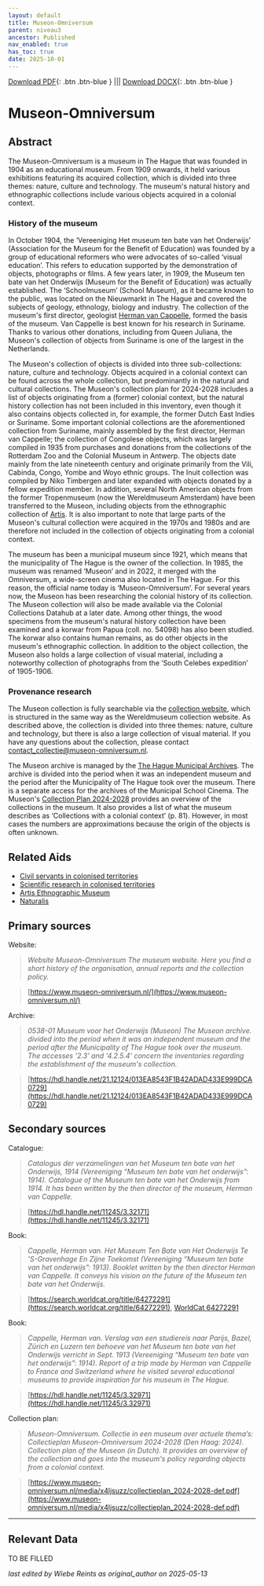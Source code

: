 ```yaml
---
layout: default
title: Museon-Omniversum
parent: niveau3
ancestor: Published
nav_enabled: true
has_toc: true
date: 2025-10-01
--- 
```



[Download PDF](https://raw.githubusercontent.com/colonial-heritage/research-guides-dev/refs/heads/main/EXPORTS/published/PDF/niveau3/English/Museon.pdf){: .btn .btn-blue } |||    [Download DOCX](https://raw.githubusercontent.com/colonial-heritage/research-guides-dev/refs/heads/main/EXPORTS/published/DOCX/niveau3/English/Museon.docx){: .btn .btn-blue }


# Museon-Omniversum


## Abstract

The Museon-Omniversum is a museum in The Hague that was founded in 1904 as an educational museum. From 1909 onwards, it held various exhibitions featuring its acquired collection, which is divided into three themes: nature, culture and technology. The museum's natural history and ethnographic collections include various objects acquired in a colonial context.

### History of the museum 

In October 1904, the ‘Vereeniging Het museum ten bate van het Onderwijs’ (Association for the Museum for the Benefit of Education) was founded by a group of educational reformers who were advocates of so-called ‘visual education’. This refers to education supported by the demonstration of objects, photographs or films. A few years later, in 1909, the Museum ten bate van het Onderwijs (Museum for the Benefit of Education) was actually established. The ‘Schoolmuseum’ (School Museum), as it became known to the public, was located on the Nieuwmarkt in The Hague and covered the subjects of geology, ethnology, biology and industry. The collection of the museum's first director, geologist [Herman van Cappelle](http://www.wikidata.org/entity/Q2659534), formed the basis of the museum. Van Cappelle is best known for his research in Suriname. Thanks to various other donations, including from Queen Juliana, the Museon's collection of objects from Suriname is one of the largest in the Netherlands.

The Museon's collection of objects is divided into three sub-collections: nature, culture and technology. Objects acquired in a colonial context can be found across the whole collection, but predominantly in the natural and cultural collections. The Museon's collection plan for 2024-2028 includes a list of objects originating from a (former) colonial context, but the natural history collection has not been included in this inventory, even though it also contains objects collected in, for example, the former Dutch East Indies or Suriname. Some important colonial collections are the aforementioned collection from Suriname, mainly assembled by the first director, Herman van Cappelle; the collection of Congolese objects, which was largely compiled in 1935 from purchases and donations from the collections of the Rotterdam Zoo and the Colonial Museum in Antwerp. The objects date mainly from the late nineteenth century and originate primarily from the Vili, Cabinda, Congo, Yombe and Woyo ethnic groups. The Inuit collection was compiled by Niko Timbergen and later expanded with objects donated by a fellow expedition member. In addition, several North American objects from the former Tropenmuseum (now the Wereldmuseum Amsterdam) have been transferred to the Museon, including objects from the ethnographic collection of [Artis](https://app.colonialcollections.nl/nl/research-aids/https%3A%2F%2Fn2t%252Enet%2Fark%3A%2F27023%2F44a7a61d62ca8589d6a93e6fde593593). It is also important to note that large parts of the Museon's cultural collection were acquired in the 1970s and 1980s and are therefore not included in the collection of objects originating from a colonial context.

The museum has been a municipal museum since 1921, which means that the municipality of The Hague is the owner of the collection. In 1985, the museum was renamed ‘Museon’ and in 2022, it merged with the Omniversum, a wide-screen cinema also located in The Hague. For this reason, the official name today is ‘Museon-Omniversum’. For several years now, the Museon has been researching the colonial history of its collection. The Museon collection will also be made available via the Colonial Collections Datahub at a later date. Among other things, the wood specimens from the museum's natural history collection have been examined and a korwar from Papua (coll. no. 54098) has also been studied. The korwar also contains human remains, as do other objects in the museum's ethnographic collection. In addition to the object collection, the Museon also holds a large collection of visual material, including a noteworthy collection of photographs from the ‘South Celebes expedition’ of 1905-1906.

### Provenance research

The Museon collection is fully searchable via the [collection website](https://cc.museon-omniversum.nl/#/query/aa7bc606-74fd-43ad-97e6-5cdff4e3fb47), which is structured in the same way as the Wereldmuseum collection website. As described above, the collection is divided into three themes: nature, culture and technology, but there is also a large collection of visual material. If you have any questions about the collection, please contact [contact_collectie@museon-omniversum.nl](mailto:contact_collectie@museon-omniversum.nl).

The Museon archive is managed by the [The Hague Municipal Archives](https://hdl.handle.net/21.12124/013EA8543F1B42ADAD433E999DCA0729). The archive is divided into the period when it was an independent museum and the period after the Municipality of The Hague took over the museum. There is a separate access for the archives of the Municipal School Cinema. The Museon's [Collection Plan 2024-2028](https://www.museon-omniversum.nl/media/x4ljsuzz/collectieplan_2024-2028-def.pdf) provides an overview of the collections in the museum. It also provides a list of what the museum describes as ‘Collections with a colonial context’ (p. 81). However, in most cases the numbers are approximations because the origin of the objects is often unknown.


## Related Aids

 - [Civil servants in colonised territories](niveau2/English/CivilServants_20240316.yml)  
 - [Scientific research in colonised territories](niveau2/English/Science_20240821.yml)  
 - [Artis Ethnographic Museum](niveau3/English/EMArtis_20240712.yml)  
 - [Naturalis](niveau3/English/Naturalis_20270710.yml)  

## Primary sources

Website:
  > *Website Museon-Omniversum*
  > _The museum website. Here you find a short history of the organisation, annual reports and the collection policy._  

  > [https://www.museon-omniversum.nl/](https://www.museon-omniversum.nl/)

Archive:
  > *0538-01 Museum voor het Onderwijs (Museon)*
  > _The Museon archive. divided into the period when it was an independent museum and the period after the Municipality of The Hague took over the museum. The accesses '2.3' and '4.2.5.4' concern the inventories regarding the establishment of the museum's collection._  

  > [https://hdl.handle.net/21.12124/013EA8543F1B42ADAD433E999DCA0729](https://hdl.handle.net/21.12124/013EA8543F1B42ADAD433E999DCA0729)

## Secondary sources

Catalogue:
  > *Catalogus der verzamelingen van het Museum ten bate van het Onderwijs, 1914 (Vereeniging “Museum ten bate van het onderwijs”: 1914).*
  > _Catalogue of the Museum ten bate van het Onderwijs from 1914. It has been written by the then director of the museum, Herman van Cappelle._  

  > [https://hdl.handle.net/11245/3.32171](https://hdl.handle.net/11245/3.32171)

Book:
  > *Cappelle, Herman van. Het Museum Ten Bate van Het Onderwijs Te ’S-Gravenhage En Zijne Toekomst (Vereeniging “Museum ten bate van het onderwijs”: 1913).*
  > _Booklet written by the then director Herman van Cappelle. It conveys his vision on the future of the Museum ten bate van het Onderwijs._  

  > [https://search.worldcat.org/title/64272291](https://search.worldcat.org/title/64272291), [WorldCat 64272291](https://search.worldcat.org/title/64272291)

Book:
  > *Cappelle, Herman van. Verslag van een studiereis naar Parijs, Bazel, Zürich en Luzern ten behoeve van het Museum ten bate van het Onderwijs verricht in Sept. 1913 (Vereeniging “Museum ten bate van het onderwijs”: 1914).*
  > _Report of a trip made by Herman van Cappelle to France and Switzerland where he visited several educational museums to provide inspiration for his museum in The Hague._  

  > [https://hdl.handle.net/11245/3.32971](https://hdl.handle.net/11245/3.32971)

Collection plan:
  > *Museon-Omniversum. Collectie in een museum over actuele thema’s: Collectieplan Museon-Omniversum 2024-2028 (Den Haag: 2024).*
  > _Collection plan of the Museon (in Dutch). It provides an overview of the collection and goes into the museum's policy regarding objects from a colonial context._  

  > [https://www.museon-omniversum.nl/media/x4ljsuzz/collectieplan_2024-2028-def.pdf](https://www.museon-omniversum.nl/media/x4ljsuzz/collectieplan_2024-2028-def.pdf)



---
## Relevant Data 
TO BE FILLED

_last edited by Wiebe Reints as original_author on 2025-05-13_
        